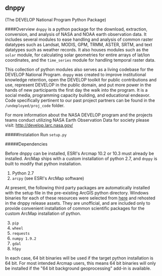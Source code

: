 ﻿## dnppy 
(The DEVELOP National Program Python Package)

####Overview
 `dnppy` is a python package for the download, extraction, conversion, and analysis of NASA and NOAA earth observation data. It includes several modules to ease handling and analysis of common raster datatypes such as Landsat, MODIS, GPM, TRMM, ASTER, SRTM, and text datatypes such as weather records. It also houses modules such as the `solar` module, for calculating solar geometries for entire arrays of lat/lon coordinates, and the `time_series` module for handling temporal raster data.

This collection of python modules also serves as a living codebase for the DEVELOP National Program. `dnppy` was created to improve institutional knowledge retention, open the DEVELOP toolkit for public contributions and use, represent DEVELOP in the public domain, and put more power in the hands of new participants the first day the walk into the program. It is a social media, programming capacity building, and educational endeavor. Code specifically pertinent to our past project partners can be found in the `/undeployed/proj_code` folder.

For more information about the NASA DEVELOP program and the projects teams conduct 
utilizing NASA Earth Observation Data for society please visit: http://develop.larc.nasa.gov/

#####Instalation
Run `setup.py` 

#####Dependencies

Before dnppy can be installed, ESRI's Arcmap 10.2 or 10.3 must already be installed. ArcMap ships with a custom installation of python 2.7, and `dnppy` is built to modify that python installation.

1. Python 2.7
2. `arcpy`  (see ESRI's ArcMap software)

At present, the following third party packages are automatically installed with the setup file in the pre-existing ArcGIS python directory. Windows binaries for each of these resources were selected from [here](http://www.lfd.uci.edu/~gohlke/pythonlibs) and rehosted in the dnppy release assets. They are unofficial,  and are included only to provide convenient installation of common scientific packages for the custom ArcMap installation of python.

3. `pip`
4. `wheel`
5. `requests`
6. `numpy 1.9.2`
7. `gdal`
8. `h5py`

In each case, 64 bit binaries will be used if the target python installation is 64 bit. For most intended Arcmap users, this means 64 bit binaries will only be installed if the "64 bit background geoprocessing" add-in is available.
